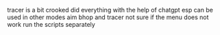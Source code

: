 tracer is a bit crooked did everything with the help of chatgpt esp can be used in other modes aim bhop and tracer not sure if the menu does not work run the scripts separately
